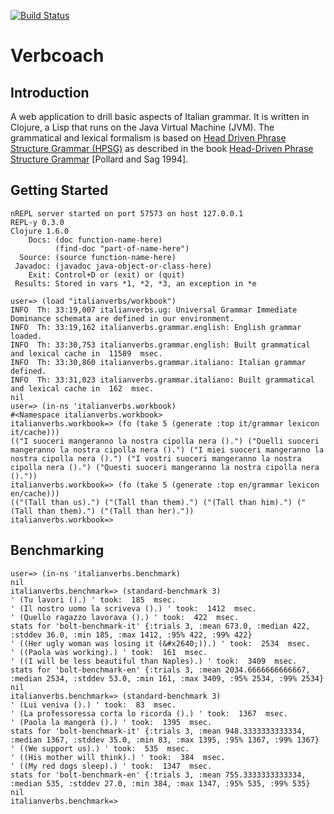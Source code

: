 [![Build Status](https://secure.travis-ci.org/ekoontz/italianquiz.png?branch=master)](http://travis-ci.org/ekoontz/italianquiz)

# Verbcoach

## Introduction

A web application to drill basic aspects of Italian grammar. It is
written in Clojure, a Lisp that runs on the Java Virtual Machine
(JVM). The grammatical and lexical formalism is based on <a
href="http://en.wikipedia.org/wiki/Head-driven_phrase_structure_grammar">Head
Driven Phrase Structure Grammar (HPSG)</a> as described in the book <a
href="http://cslipublications.stanford.edu/site/0226674479.shtml">Head-Driven
Phrase Structure Grammar</a> [Pollard and Sag 1994].

## Getting Started

```eugenekontzspro:italianquiz ekoontz$ lein repl
nREPL server started on port 57573 on host 127.0.0.1
REPL-y 0.3.0
Clojure 1.6.0
    Docs: (doc function-name-here)
          (find-doc "part-of-name-here")
  Source: (source function-name-here)
 Javadoc: (javadoc java-object-or-class-here)
    Exit: Control+D or (exit) or (quit)
 Results: Stored in vars *1, *2, *3, an exception in *e

user=> (load "italianverbs/workbook")
INFO  Th: 33:19,007 italianverbs.ug: Universal Grammar Immediate Dominance schemata are defined in our environment.
INFO  Th: 33:19,162 italianverbs.grammar.english: English grammar loaded.
INFO  Th: 33:30,753 italianverbs.grammar.english: Built grammatical and lexical cache in  11589  msec.
INFO  Th: 33:30,860 italianverbs.grammar.italiano: Italian grammar defined.
INFO  Th: 33:31,023 italianverbs.grammar.italiano: Built grammatical and lexical cache in  162  msec.
nil
user=> (in-ns 'italianverbs.workbook)
#<Namespace italianverbs.workbook>
italianverbs.workbook=> (fo (take 5 (generate :top it/grammar lexicon it/cache)))
(("I suoceri mangeranno la nostra cipolla nera ().") ("Quelli suoceri mangeranno la nostra cipolla nera ().") ("I miei suoceri mangeranno la nostra cipolla nera ().") ("I vostri suoceri mangeranno la nostra cipolla nera ().") ("Questi suoceri mangeranno la nostra cipolla nera ()."))
italianverbs.workbook=> (fo (take 5 (generate :top en/grammar lexicon en/cache)))
(("(Tall than us).") ("(Tall than them).") ("(Tall than him).") ("(Tall than them).") ("(Tall than her)."))
italianverbs.workbook=>
```

## Benchmarking

```user=> (load "italianverbs/benchmark")
user=> (in-ns 'italianverbs.benchmark)
nil
italianverbs.benchmark=> (standard-benchmark 3)
' (Tu lavori ().) ' took:  185  msec.
' (Il nostro uomo la scriveva ().) ' took:  1412  msec.
' (Quello ragazzo lavorava ().) ' took:  422  msec.
stats for 'bolt-benchmark-it' {:trials 3, :mean 673.0, :median 422, :stddev 36.0, :min 185, :max 1412, :95% 422, :99% 422}
' ((Her ugly woman was losing it (&#x2640;)).) ' took:  2534  msec.
' ((Paola was working).) ' took:  161  msec.
' ((I will be less beautiful than Naples).) ' took:  3409  msec.
stats for 'bolt-benchmark-en' {:trials 3, :mean 2034.6666666666667, :median 2534, :stddev 53.0, :min 161, :max 3409, :95% 2534, :99% 2534}
nil
italianverbs.benchmark=> (standard-benchmark 3)
' (Lui veniva ().) ' took:  83  msec.
' (La professoressa corta lo ricorda ().) ' took:  1367  msec.
' (Paola la mangerà ().) ' took:  1395  msec.
stats for 'bolt-benchmark-it' {:trials 3, :mean 948.3333333333334, :median 1367, :stddev 35.0, :min 83, :max 1395, :95% 1367, :99% 1367}
' ((We support us).) ' took:  535  msec.
' ((His mother will think).) ' took:  384  msec.
' ((My red dogs sleep).) ' took:  1347  msec.
stats for 'bolt-benchmark-en' {:trials 3, :mean 755.3333333333334, :median 535, :stddev 27.0, :min 384, :max 1347, :95% 535, :99% 535}
nil
italianverbs.benchmark=>
```
